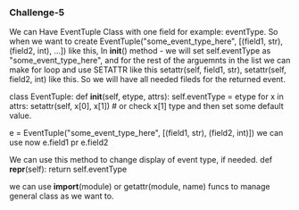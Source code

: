 ### Challenge-5
We can Have EventTuple Class with one field for example: eventType.
So when we want to create EventTuple("some_event_type_here", [(field1, str), (field2, int), ...]) like this,
In __init__() method - we will set self.eventType as "some_event_type_here", and for the rest of the arguemnts in the list
we can make for loop and use SETATTR like this setattr(self, field1, str), setattr(self, field2, int) like this.
So we will have all needed fileds for the returned event.

class EventTuple:
    def __init__(self, etype, attrs):
        self.eventType = etype
        for x in attrs:
            setattr(self, x[0], x[1]) # or check x[1] type and then set some default value.

e = EventTuple("some_event_type_here", [(field1, str), (field2, int)])
we can use now e.field1 pr e.field2


We can use this method to change display of event type, if needed.
def __repr__(self):
  return self.eventType

we can use __import__(module) or getattr(module, name) funcs to manage general class as we want to.

